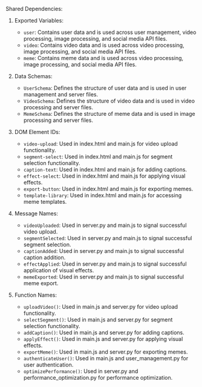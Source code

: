 Shared Dependencies:

1. Exported Variables:
   - `user`: Contains user data and is used across user management, video processing, image processing, and social media API files.
   - `video`: Contains video data and is used across video processing, image processing, and social media API files.
   - `meme`: Contains meme data and is used across video processing, image processing, and social media API files.

2. Data Schemas:
   - `UserSchema`: Defines the structure of user data and is used in user management and server files.
   - `VideoSchema`: Defines the structure of video data and is used in video processing and server files.
   - `MemeSchema`: Defines the structure of meme data and is used in image processing and server files.

3. DOM Element IDs:
   - `video-upload`: Used in index.html and main.js for video upload functionality.
   - `segment-select`: Used in index.html and main.js for segment selection functionality.
   - `caption-text`: Used in index.html and main.js for adding captions.
   - `effect-select`: Used in index.html and main.js for applying visual effects.
   - `export-button`: Used in index.html and main.js for exporting memes.
   - `template-library`: Used in index.html and main.js for accessing meme templates.

4. Message Names:
   - `videoUploaded`: Used in server.py and main.js to signal successful video upload.
   - `segmentSelected`: Used in server.py and main.js to signal successful segment selection.
   - `captionAdded`: Used in server.py and main.js to signal successful caption addition.
   - `effectApplied`: Used in server.py and main.js to signal successful application of visual effects.
   - `memeExported`: Used in server.py and main.js to signal successful meme export.

5. Function Names:
   - `uploadVideo()`: Used in main.js and server.py for video upload functionality.
   - `selectSegment()`: Used in main.js and server.py for segment selection functionality.
   - `addCaption()`: Used in main.js and server.py for adding captions.
   - `applyEffect()`: Used in main.js and server.py for applying visual effects.
   - `exportMeme()`: Used in main.js and server.py for exporting memes.
   - `authenticateUser()`: Used in main.js and user_management.py for user authentication.
   - `optimizePerformance()`: Used in server.py and performance_optimization.py for performance optimization.